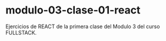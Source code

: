 # modulo-03-clase-01-react

Ejercicios de REACT de la primera clase del Modulo 3 del curso FULLSTACK.
